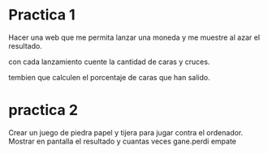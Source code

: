 # Practica 1

Hacer una web que me permita lanzar una moneda y me muestre al azar el resultado.

con cada lanzamiento cuente la cantidad de caras y cruces.

tembien que calculen el porcentaje de caras que han salido.

# practica 2

Crear un juego de piedra papel y tijera para jugar contra el ordenador.
Mostrar en pantalla el resultado y cuantas veces gane.perdi empate